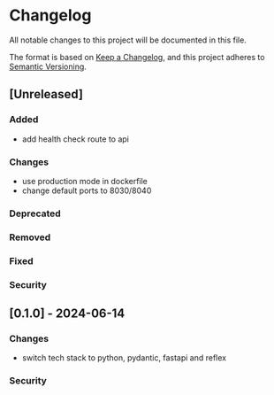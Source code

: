 # Changelog

All notable changes to this project will be documented in this file.

The format is based on [Keep a Changelog](https://keepachangelog.com/en/1.0.0/),
and this project adheres to [Semantic Versioning](https://semver.org/spec/v2.0.0.html).

## [Unreleased]

### Added

- add health check route to api

### Changes

- use production mode in dockerfile
- change default ports to 8030/8040

### Deprecated

### Removed

### Fixed

### Security

## [0.1.0] - 2024-06-14

### Changes

- switch tech stack to python, pydantic, fastapi and reflex

### Security
